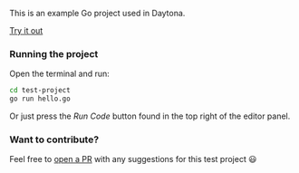 This is an example Go project used in Daytona.

[Try it out](https://daytona.io/#https://github.com/daytonaio-templates/go)

### Running the project

Open the terminal and run:
```sh
cd test-project
go run hello.go
```
Or just press the *Run Code* button found in the top right of the editor panel.
### Want to contribute?

Feel free to [open a PR](https://github.com/daytonaio-templates/go) with any suggestions for this test project 😃 